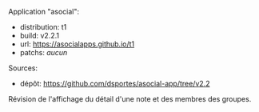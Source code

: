Application "asocial":
- distribution: t1
- build: v2.2.1
- url: https://asocialapps.github.io/t1
- patchs: _aucun_

Sources:
- dépôt: https://github.com/dsportes/asocial-app/tree/v2.2

Révision de l'affichage du détail d'une note et des membres des groupes.

